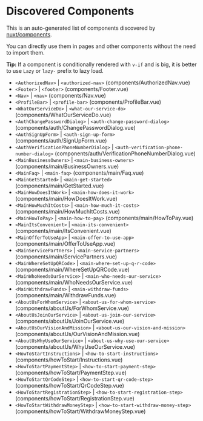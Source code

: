 # Discovered Components

This is an auto-generated list of components discovered by [nuxt/components](https://github.com/nuxt/components).

You can directly use them in pages and other components without the need to import them.

**Tip:** If a component is conditionally rendered with `v-if` and is big, it is better to use `Lazy` or `lazy-` prefix to lazy load.

- `<AuthorizedNav>` | `<authorized-nav>` (components/AuthorizedNav.vue)
- `<Footer>` | `<footer>` (components/Footer.vue)
- `<Nav>` | `<nav>` (components/Nav.vue)
- `<ProfileBar>` | `<profile-bar>` (components/ProfileBar.vue)
- `<WhatOurServiceDo>` | `<what-our-service-do>` (components/WhatOurServiceDo.vue)
- `<AuthChangePasswordDialog>` | `<auth-change-password-dialog>` (components/auth/ChangePasswordDialog.vue)
- `<AuthSignUpForm>` | `<auth-sign-up-form>` (components/auth/SignUpForm.vue)
- `<AuthVerificationPhoneNumberDialog>` | `<auth-verification-phone-number-dialog>` (components/auth/VerificationPhoneNumberDialog.vue)
- `<MainBusinessOwners>` | `<main-business-owners>` (components/main/BusinessOwners.vue)
- `<MainFaq>` | `<main-faq>` (components/main/Faq.vue)
- `<MainGetStarted>` | `<main-get-started>` (components/main/GetStarted.vue)
- `<MainHowDoesItWork>` | `<main-how-does-it-work>` (components/main/HowDoesItWork.vue)
- `<MainHowMuchItCosts>` | `<main-how-much-it-costs>` (components/main/HowMuchItCosts.vue)
- `<MainHowToPay>` | `<main-how-to-pay>` (components/main/HowToPay.vue)
- `<MainItsConvenient>` | `<main-its-convenient>` (components/main/ItsConvenient.vue)
- `<MainOfferToUseApp>` | `<main-offer-to-use-app>` (components/main/OfferToUseApp.vue)
- `<MainServicePartners>` | `<main-service-partners>` (components/main/ServicePartners.vue)
- `<MainWhereSetUpQRCode>` | `<main-where-set-up-q-r-code>` (components/main/WhereSetUpQRCode.vue)
- `<MainWhoNeedsOurService>` | `<main-who-needs-our-service>` (components/main/WhoNeedsOurService.vue)
- `<MainWithdrawFunds>` | `<main-withdraw-funds>` (components/main/WithdrawFunds.vue)
- `<AboutUsForWhomService>` | `<about-us-for-whom-service>` (components/aboutUs/ForWhomService.vue)
- `<AboutUsJoinOurService>` | `<about-us-join-our-service>` (components/aboutUs/JoinOurService.vue)
- `<AboutUsOurVisionAndMission>` | `<about-us-our-vision-and-mission>` (components/aboutUs/OurVisionAndMission.vue)
- `<AboutUsWhyUseOurService>` | `<about-us-why-use-our-service>` (components/aboutUs/WhyUseOurService.vue)
- `<HowToStartInstructions>` | `<how-to-start-instructions>` (components/howToStart/Instructions.vue)
- `<HowToStartPaymentStep>` | `<how-to-start-payment-step>` (components/howToStart/PaymentStep.vue)
- `<HowToStartQrCodeStep>` | `<how-to-start-qr-code-step>` (components/howToStart/QrCodeStep.vue)
- `<HowToStartRegistrationStep>` | `<how-to-start-registration-step>` (components/howToStart/RegistrationStep.vue)
- `<HowToStartWithdrawMoneyStep>` | `<how-to-start-withdraw-money-step>` (components/howToStart/WithdrawMoneyStep.vue)
